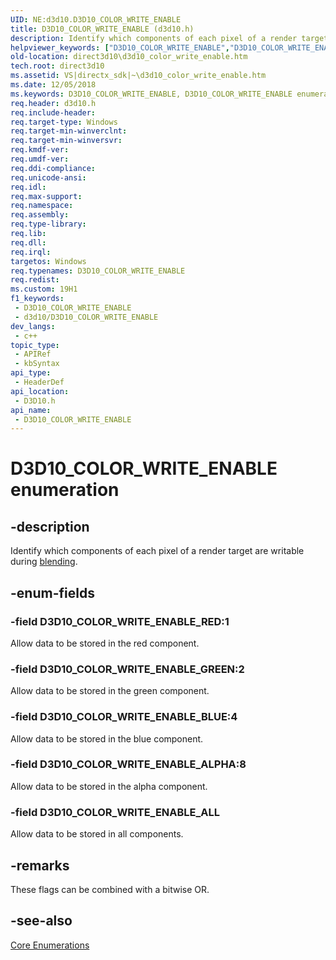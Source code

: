```yaml
---
UID: NE:d3d10.D3D10_COLOR_WRITE_ENABLE
title: D3D10_COLOR_WRITE_ENABLE (d3d10.h)
description: Identify which components of each pixel of a render target are writable during blending.
helpviewer_keywords: ["D3D10_COLOR_WRITE_ENABLE","D3D10_COLOR_WRITE_ENABLE enumeration [Direct3D 10]","D3D10_COLOR_WRITE_ENABLE_ALL","D3D10_COLOR_WRITE_ENABLE_ALPHA","D3D10_COLOR_WRITE_ENABLE_BLUE","D3D10_COLOR_WRITE_ENABLE_GREEN","D3D10_COLOR_WRITE_ENABLE_RED","d3d10/D3D10_COLOR_WRITE_ENABLE","d3d10/D3D10_COLOR_WRITE_ENABLE_ALL","d3d10/D3D10_COLOR_WRITE_ENABLE_ALPHA","d3d10/D3D10_COLOR_WRITE_ENABLE_BLUE","d3d10/D3D10_COLOR_WRITE_ENABLE_GREEN","d3d10/D3D10_COLOR_WRITE_ENABLE_RED","d7c54bd3-8d00-c6c5-e4e5-1eede46ad09f","direct3d10.d3d10_color_write_enable"]
old-location: direct3d10\d3d10_color_write_enable.htm
tech.root: direct3d10
ms.assetid: VS|directx_sdk|~\d3d10_color_write_enable.htm
ms.date: 12/05/2018
ms.keywords: D3D10_COLOR_WRITE_ENABLE, D3D10_COLOR_WRITE_ENABLE enumeration [Direct3D 10], D3D10_COLOR_WRITE_ENABLE_ALL, D3D10_COLOR_WRITE_ENABLE_ALPHA, D3D10_COLOR_WRITE_ENABLE_BLUE, D3D10_COLOR_WRITE_ENABLE_GREEN, D3D10_COLOR_WRITE_ENABLE_RED, d3d10/D3D10_COLOR_WRITE_ENABLE, d3d10/D3D10_COLOR_WRITE_ENABLE_ALL, d3d10/D3D10_COLOR_WRITE_ENABLE_ALPHA, d3d10/D3D10_COLOR_WRITE_ENABLE_BLUE, d3d10/D3D10_COLOR_WRITE_ENABLE_GREEN, d3d10/D3D10_COLOR_WRITE_ENABLE_RED, d7c54bd3-8d00-c6c5-e4e5-1eede46ad09f, direct3d10.d3d10_color_write_enable
req.header: d3d10.h
req.include-header: 
req.target-type: Windows
req.target-min-winverclnt: 
req.target-min-winversvr: 
req.kmdf-ver: 
req.umdf-ver: 
req.ddi-compliance: 
req.unicode-ansi: 
req.idl: 
req.max-support: 
req.namespace: 
req.assembly: 
req.type-library: 
req.lib: 
req.dll: 
req.irql: 
targetos: Windows
req.typenames: D3D10_COLOR_WRITE_ENABLE
req.redist: 
ms.custom: 19H1
f1_keywords:
 - D3D10_COLOR_WRITE_ENABLE
 - d3d10/D3D10_COLOR_WRITE_ENABLE
dev_langs:
 - c++
topic_type:
 - APIRef
 - kbSyntax
api_type:
 - HeaderDef
api_location:
 - D3D10.h
api_name:
 - D3D10_COLOR_WRITE_ENABLE
---
```


# D3D10_COLOR_WRITE_ENABLE enumeration


## -description

Identify which components of each pixel of a render target are writable during <a href="/windows/desktop/direct3d11/d3d10-graphics-programming-guide-output-merger-stage">blending</a>.

## -enum-fields

### -field D3D10_COLOR_WRITE_ENABLE_RED:1

Allow data to be stored in the red component.

### -field D3D10_COLOR_WRITE_ENABLE_GREEN:2

Allow data to be stored in the green component.

### -field D3D10_COLOR_WRITE_ENABLE_BLUE:4

Allow data to be stored in the blue component.

### -field D3D10_COLOR_WRITE_ENABLE_ALPHA:8

Allow data to be stored in the alpha component.

### -field D3D10_COLOR_WRITE_ENABLE_ALL

Allow data to be stored in all components.

## -remarks

These flags can be combined with a bitwise OR.

## -see-also

<a href="/windows/desktop/direct3d10/d3d10-graphics-reference-d3d10-core-enums">Core Enumerations</a>
